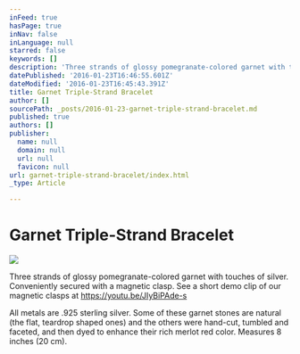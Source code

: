 ```yaml
---
inFeed: true
hasPage: true
inNav: false
inLanguage: null
starred: false
keywords: []
description: 'Three strands of glossy pomegranate-colored garnet with touches of silver. Conveniently secured with a magnetic clasp. See a short demo clip of our magnetic clasps at https://youtu.be/JIyBiPAde-s  All metals are .925 sterling silver. Some of these garnet stones are natural (the flat, teardrop shaped ones) and the others were hand-cut, tumbled and faceted, and then dyed to enhance their rich merlot red color. Measures 8 inches (20 cm).  BR-GN-SS-0001'
datePublished: '2016-01-23T16:46:55.601Z'
dateModified: '2016-01-23T16:45:43.391Z'
title: Garnet Triple-Strand Bracelet
author: []
sourcePath: _posts/2016-01-23-garnet-triple-strand-bracelet.md
published: true
authors: []
publisher:
  name: null
  domain: null
  url: null
  favicon: null
url: garnet-triple-strand-bracelet/index.html
_type: Article

---
```

# 

# Garnet Triple-Strand Bracelet
![](https://the-grid-user-content.s3-us-west-2.amazonaws.com/4eaca273-b76f-4534-bec6-717d6461c005.jpg)

Three strands of glossy pomegranate-colored garnet with touches of silver. Conveniently secured with a magnetic clasp. See a short demo clip of our magnetic clasps at https://youtu.be/JIyBiPAde-s

All metals are .925 sterling silver. Some of these garnet stones are natural (the flat, teardrop shaped ones) and the others were hand-cut, tumbled and faceted, and then dyed to enhance their rich merlot red color. Measures 8 inches (20 cm).